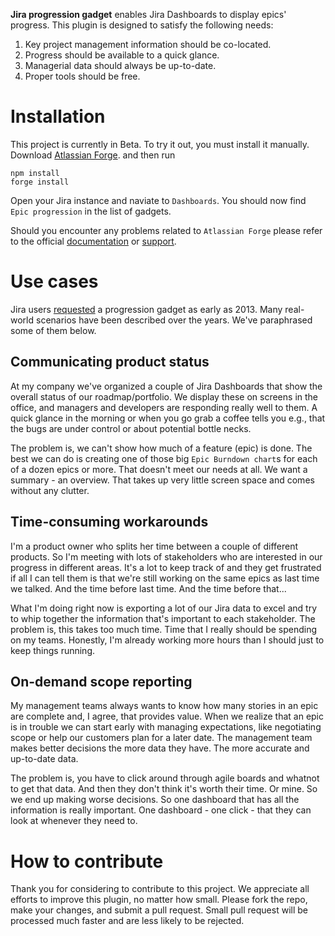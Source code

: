 **Jira progression gadget** enables Jira Dashboards to display epics' progress.
This plugin is designed to satisfy the following needs:
1) Key project management information should be co-located.
2) Progress should be available to a quick glance.
3) Managerial data should always be up-to-date.
4) Proper tools should be free.

# Installation

This project is currently in Beta. To try it out, you must install it manually.
Download
[Atlassian Forge](https://developer.atlassian.com/platform/forge/set-up-forge/).
and then run

```
npm install
forge install
```

Open your Jira instance and naviate to `Dashboards`. You should now find
`Epic progression` in the list of gadgets. 

Should you encounter any problems related to `Atlassian Forge` please refer to
the official [documentation]((https://developer.atlassian.com/platform/forge))
or [support](https://developer.atlassian.com/platform/forge/get-help/).

# Use cases

Jira users [requested](https://jira.atlassian.com/browse/JSWCLOUD-9049)
a progression gadget as early as 2013. Many real-world scenarios have been
described over the years. We've paraphrased some of them below.

## Communicating product status

At my company we've organized a couple of Jira Dashboards that show the overall
status of our roadmap/portfolio. We display these on screens in the office, and
managers and developers are responding really well to them. A quick glance in
the morning or when you go grab a coffee tells you e.g., that the bugs are
under control or about potential bottle necks.

The problem is, we can't show how much of a feature (epic) is done. The best we
can do is creating one of those big `Epic Burndown chart`s for each of a dozen
epics or more. That doesn't meet our needs at all. We want a summary - an
overview. That takes up very little screen space and comes without any clutter.

## Time-consuming workarounds

I'm a product owner who splits her time between a couple of different products.
So I'm meeting with lots of stakeholders who are interested in our progress in
different areas. It's a lot to keep track of and they get frustrated if all I
can tell them is that we're still working on the same epics as last time we
talked. And the time before last time. And the time before that...

What I'm doing right now is exporting a lot of our Jira data to excel and try
to whip together the information that's important to each stakeholder. The
problem is, this takes too much time. Time that I really should be spending on
my teams. Honestly, I'm already working more hours than I should just to keep
things running.

## On-demand scope reporting

My management teams always wants to know how many stories in an epic are
complete and, I agree, that provides value. When we realize that an epic is in
trouble we can start early with managing expectations, like negotiating scope
or help our customers plan for a later date. The management team makes better
decisions the more data they have. The more accurate and up-to-date data.

The problem is, you have to click around through agile boards and whatnot to
get that data. And then they don't think it's worth their time. Or mine. So we
end up making worse decisions. So one dashboard that has all the information is
really important. One dashboard - one click - that they can look at whenever
they need to.

# How to contribute

Thank you for considering to contribute to this project. We appreciate all
efforts to improve this plugin, no matter how small. Please fork the repo, make
your changes, and submit a pull request. Small pull request will be processed
much faster and are less likely to be rejected.
